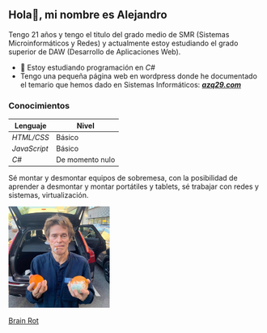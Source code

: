 ## Hola👋, mi nombre es Alejandro

Tengo 21 años y tengo el titulo del grado medio de SMR (Sistemas Microinformáticos y Redes) y actualmente estoy estudiando el grado superior de DAW (Desarrollo de Aplicaciones Web).

- 🌱 Estoy estudiando programación en *C#* 
- Tengo una pequeña página web en wordpress donde he documentado el temario que hemos dado en Sistemas Informáticos: [**_azq29.com_**](https://azq29.wordpress.com/)

### Conocimientos

| Lenguaje | Nivel |
| -------- | ----- |
| *HTML/CSS* | Básico |
| *JavaScript* | Básico |
| *C#* | De momento nulo |

Sé montar y desmontar equipos de sobremesa, con la posibilidad de aprender a desmontar y montar portátiles y tablets, sé trabajar con redes y sistemas, virtualización.
<!--
![Willem Dafoe](https://github.com/Alzuqui/alzuqui/blob/main/GXABVcSWgAA6bMj.png)
-->
<p <align="left">
 <img src="https://github.com/Alzuqui/alzuqui/blob/main/GXABVcSWgAA6bMj.png" alt="Willem Dafoe" width="200" height="200">
</p>

<!--
Link gracioso.
-->

[Brain Rot](https://www.youtube.com/watch?v=-vFWHUMM8aA)

<!--
Mimso link pero con una imagen de miniatura.
-->

<a href='https://www.youtube.com/watch?v=-vFWHUMM8aA' target='_blank'>
  <img width='30%' src='https://img.youtube.com/vi/-vFWHUMM8aA/mqdefault.jpg' alt='' />
</a>
 
<!--
**Alzuqui/alzuqui** is a ✨ _special_ ✨ repository because its `README.md` (this file) appears on your GitHub profile.

Here are some ideas to get you started:

- 🔭 I’m currently working on ...
- 🌱 I’m currently learning ...
- 👯 I’m looking to collaborate on ...
- 🤔 I’m looking for help with ...
- 💬 Ask me about ...
- 📫 How to reach me: ...
- 😄 Pronouns: ...
- ⚡ Fun fact: ...
-->
